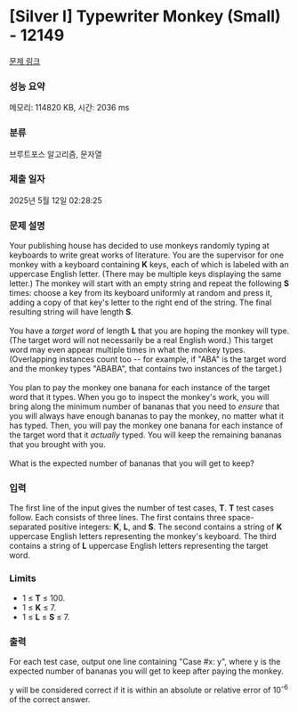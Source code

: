 # [Silver I] Typewriter Monkey (Small) - 12149 

[문제 링크](https://www.acmicpc.net/problem/12149) 

### 성능 요약

메모리: 114820 KB, 시간: 2036 ms

### 분류

브루트포스 알고리즘, 문자열

### 제출 일자

2025년 5월 12일 02:28:25

### 문제 설명

<p>Your publishing house has decided to use monkeys randomly typing at keyboards to write great works of literature. You are the supervisor for one monkey with a keyboard containing <strong>K</strong> keys, each of which is labeled with an uppercase English letter. (There may be multiple keys displaying the same letter.) The monkey will start with an empty string and repeat the following <strong>S</strong> times: choose a key from its keyboard uniformly at random and press it, adding a copy of that key's letter to the right end of the string. The final resulting string will have length <strong>S</strong>.<br>
<br>
You have a <em>target word</em> of length <strong>L</strong> that you are hoping the monkey will type. (The target word will not necessarily be a real English word.) This target word may even appear multiple times in what the monkey types. (Overlapping instances count too -- for example, if "ABA" is the target word and the monkey types "ABABA", that contains two instances of the target.)<br>
<br>
You plan to pay the monkey one banana for each instance of the target word that it types. When you go to inspect the monkey's work, you will bring along the minimum number of bananas that you need to <em>ensure</em> that you will always have enough bananas to pay the monkey, no matter what it has typed. Then, you will pay the monkey one banana for each instance of the target word that it <em>actually</em> typed. You will keep the remaining bananas that you brought with you.<br>
<br>
What is the expected number of bananas that you will get to keep?</p>

### 입력 

 <p>The first line of the input gives the number of test cases, <strong>T</strong>.  <strong>T</strong> test cases follow. Each consists of three lines. The first contains three space-separated positive integers: <strong>K</strong>, <strong>L</strong>, and <strong>S</strong>. The second contains a string of <strong>K</strong> uppercase English letters representing the monkey's keyboard. The third contains a string of <strong>L</strong> uppercase English letters representing the target word.</p>

<h3>Limits</h3>

<ul>
	<li>1 ≤ <strong>T</strong> ≤ 100.</li>
	<li>1 ≤ <strong>K</strong> ≤ 7.</li>
	<li>1 ≤ <strong>L</strong> ≤ <strong>S</strong> ≤ 7.</li>
</ul>

### 출력 

 <p>For each test case, output one line containing "Case #x: y", where y is the expected number of bananas you will get to keep after paying the monkey.</p>

<p>y will be considered correct if it is within an absolute or relative error of 10<sup>-6</sup> of the correct answer.</p>

